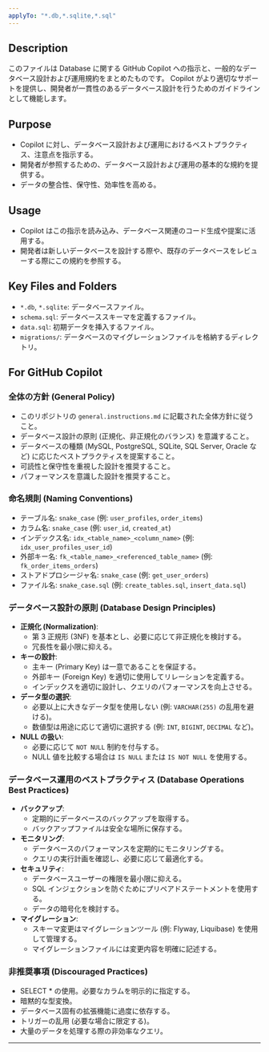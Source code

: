 ```yaml
---
applyTo: "*.db,*.sqlite,*.sql"
---
```


## Description

このファイルは Database に関する GitHub Copilot への指示と、一般的なデータベース設計および運用規約をまとめたものです。
Copilot がより適切なサポートを提供し、開発者が一貫性のあるデータベース設計を行うためのガイドラインとして機能します。

## Purpose

- Copilot に対し、データベース設計および運用におけるベストプラクティス、注意点を指示する。
- 開発者が参照するための、データベース設計および運用の基本的な規約を提供する。
- データの整合性、保守性、効率性を高める。

## Usage

- Copilot はこの指示を読み込み、データベース関連のコード生成や提案に活用する。
- 開発者は新しいデータベースを設計する際や、既存のデータベースをレビューする際にこの規約を参照する。

## Key Files and Folders

- `*.db`, `*.sqlite`: データベースファイル。
- `schema.sql`: データベーススキーマを定義するファイル。
- `data.sql`: 初期データを挿入するファイル。
- `migrations/`: データベースのマイグレーションファイルを格納するディレクトリ。

## For GitHub Copilot

### 全体の方針 (General Policy)

- このリポジトリの `general.instructions.md` に記載された全体方針に従うこと。
- データベース設計の原則 (正規化、非正規化のバランス) を意識すること。
- データベースの種類 (MySQL, PostgreSQL, SQLite, SQL Server, Oracle など) に応じたベストプラクティスを提案すること。
- 可読性と保守性を重視した設計を推奨すること。
- パフォーマンスを意識した設計を推奨すること。

### 命名規則 (Naming Conventions)

- テーブル名: `snake_case` (例: `user_profiles`, `order_items`)
- カラム名: `snake_case` (例: `user_id`, `created_at`)
- インデックス名: `idx_<table_name>_<column_name>` (例: `idx_user_profiles_user_id`)
- 外部キー名: `fk_<table_name>_<referenced_table_name>` (例: `fk_order_items_orders`)
- ストアドプロシージャ名: `snake_case` (例: `get_user_orders`)
- ファイル名: `snake_case.sql` (例: `create_tables.sql`, `insert_data.sql`)

### データベース設計の原則 (Database Design Principles)

- **正規化 (Normalization)**:
  - 第 3 正規形 (3NF) を基本とし、必要に応じて非正規化を検討する。
  - 冗長性を最小限に抑える。
- **キーの設計**:
  - 主キー (Primary Key) は一意であることを保証する。
  - 外部キー (Foreign Key) を適切に使用してリレーションを定義する。
  - インデックスを適切に設計し、クエリのパフォーマンスを向上させる。
- **データ型の選択**:
  - 必要以上に大きなデータ型を使用しない (例: `VARCHAR(255)` の乱用を避ける)。
  - 数値型は用途に応じて適切に選択する (例: `INT`, `BIGINT`, `DECIMAL` など)。
- **NULL の扱い**:
  - 必要に応じて `NOT NULL` 制約を付与する。
  - NULL 値を比較する場合は `IS NULL` または `IS NOT NULL` を使用する。

### データベース運用のベストプラクティス (Database Operations Best Practices)

- **バックアップ**:
  - 定期的にデータベースのバックアップを取得する。
  - バックアップファイルは安全な場所に保存する。
- **モニタリング**:
  - データベースのパフォーマンスを定期的にモニタリングする。
  - クエリの実行計画を確認し、必要に応じて最適化する。
- **セキュリティ**:
  - データベースユーザーの権限を最小限に抑える。
  - SQL インジェクションを防ぐためにプリペアドステートメントを使用する。
  - データの暗号化を検討する。
- **マイグレーション**:
  - スキーマ変更はマイグレーションツール (例: Flyway, Liquibase) を使用して管理する。
  - マイグレーションファイルには変更内容を明確に記述する。

### 非推奨事項 (Discouraged Practices)

- SELECT \* の使用。必要なカラムを明示的に指定する。
- 暗黙的な型変換。
- データベース固有の拡張機能に過度に依存する。
- トリガーの乱用 (必要な場合に限定する)。
- 大量のデータを処理する際の非効率なクエリ。

---
